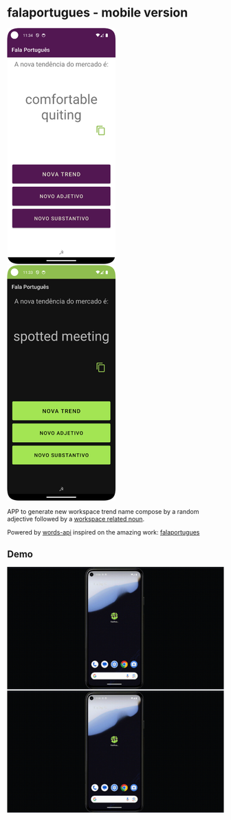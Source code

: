 # falaportugues - mobile version

<div>
    <img alt="light screenshot" height="50%" src="./assets/Screenshot_light.png" width="50%"/>
    <img alt="dark screenshot" height="50%" src="./assets/Screenshot_dark.png" width="50%"/>
</div>

APP to generate new workspace trend name compose
by a random adjective followed by a [workspace related noun](./app/src/main/assets/job-nouns.json).

Powered by [words-api](https://github.com/dulldesk/words-api)
inspired on the amazing work: [falaportugues](https://github.com/JMoicano/falaportugues)

## Demo

<img alt="light mode" src="./assets/demo-light-mode.gif" width="100%" height="70%"/>

<img alt="dark mode" src="./assets/demo-dark-mode.gif" width="100%" height="70%" />
